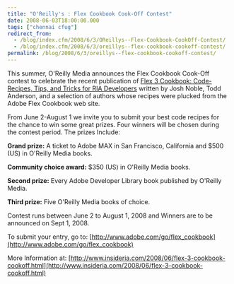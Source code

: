 ```yaml
---
title: "O'Reilly's : Flex Cookbook Cook-Off Contest"
date: 2008-06-03T18:00:00.000
tags: ["chennai cfug"]
redirect_from: 
  - /blog/index.cfm/2008/6/3/OReillys--Flex-Cookbook-CookOff-Contest/
  - /blog/index.cfm/2008/6/3/oreillys--flex-cookbook-cookoff-contest/
permalink: /blog/2008/6/3/oreillys--flex-cookbook-cookoff-contest/
---
```


This summer, O'Reilly Media announces the Flex Cookbook Cook-Off contest to celebrate the recent publication of  [Flex 3 Cookbook: Code-Recipes, Tips, and Tricks for RIA Developers](http://www.amazon.com/gp/product/0596529856?ie=UTF8&tag=everythingfle-20&linkCode=as2&camp=1789&creative=9325&creativeASIN=0596529856)  written by Josh Noble, Todd Anderson, and a selection of authors whose recipes were plucked from the Adobe Flex Cookbook web site.

From June 2-August 1 we invite you to submit your best code recipes for the chance to win some great prizes. Four winners will be chosen during the contest period. The prizes Include:

**Grand prize:**  A ticket to Adobe MAX in San Francisco, California and $500 (US) in O'Reilly Media books.

**Community choice award:**  $350 (US) in O'Reilly Media books.

**Second prize:**  Every Adobe Developer Library book published by O'Reilly Media.

**Third prize:**  Five O'Reilly Media books of choice.

Contest runs between June 2 to August 1, 2008 and Winners are to be announced on Sept 1, 2008.

To submit your entry, go to:  [http://www.adobe.com/go/flex_cookbook](http://www.adobe.com/go/flex_cookbook)

More Information at:  [http://www.insideria.com/2008/06/flex-3-cookbook-cookoff.html](http://www.insideria.com/2008/06/flex-3-cookbook-cookoff.html)